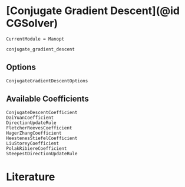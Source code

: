 
# [Conjugate Gradient Descent](@id CGSolver)

```@meta
CurrentModule = Manopt
```

```@docs
conjugate_gradient_descent
```

## Options

```@docs
ConjugateGradientDescentOptions
```

## Available Coefficients

```@docs
ConjugateDescentCoefficient
DaiYuanCoefficient
DirectionUpdateRule
FletcherReevesCoefficient
HagerZhangCoefficient
HeestenesStiefelCoefficient
LiuStoreyCoefficient
PolakRibiereCoefficient
SteepestDirectionUpdateRule
```

# Literature

